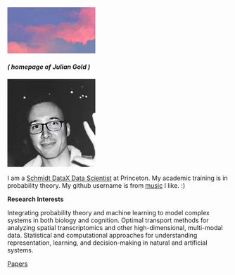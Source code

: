 <img src="gold_a_sky.jpg" alt="" width="200"/>

#### _( homepage of Julian Gold )_

<img src="gold_head.jpg" alt="" width="200"/>

I am a [Schmidt DataX Data Scientist](https://csml.princeton.edu/people/julian-gold) at Princeton. My academic training is in probability theory. My github username is from [music](https://en.wikipedia.org/wiki/Hounds_of_Love) I like. :)

**Research Interests**

Integrating probability theory and machine learning to model complex systems in both biology and cognition. Optimal transport methods for analyzing spatial transcriptomics and other high-dimensional, multi-modal data. Statistical and computational approaches for understanding representation, learning, and decision-making in natural and artificial systems.

[Papers](papers.md)
